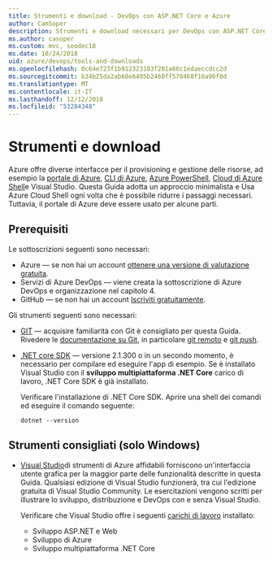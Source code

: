 ```yaml
---
title: Strumenti e download - DevOps con ASP.NET Core e Azure
author: CamSoper
description: Strumenti e download necessari per DevOps con ASP.NET Core e Azure.
ms.author: casoper
ms.custom: mvc, seodec18
ms.date: 10/24/2018
uid: azure/devops/tools-and-downloads
ms.openlocfilehash: 0c64e723f1b912323103f201a66c1edaeccdcc2d
ms.sourcegitcommit: b34b25da2ab68e6495b2460ff570468f16a9bf0d
ms.translationtype: MT
ms.contentlocale: it-IT
ms.lasthandoff: 12/12/2018
ms.locfileid: "53284348"
---
```

# <a name="tools-and-downloads"></a>Strumenti e download

Azure offre diverse interfacce per il provisioning e gestione delle risorse, ad esempio la [portale di Azure](https://portal.azure.com), [CLI di Azure](/cli/azure/), [Azure PowerShell](/powershell/azure/overview), [Cloud di Azure Shell](https://shell.azure.com/bash)e Visual Studio. Questa Guida adotta un approccio minimalista e Usa Azure Cloud Shell ogni volta che è possibile ridurre i passaggi necessari. Tuttavia, il portale di Azure deve essere usato per alcune parti.

## <a name="prerequisites"></a>Prerequisiti

Le sottoscrizioni seguenti sono necessari:

* Azure &mdash; se non hai un account [ottenere una versione di valutazione gratuita](https://azure.microsoft.com/free/).
* Servizi di Azure DevOps &mdash; viene creata la sottoscrizione di Azure DevOps e organizzazione nel capitolo 4.
* GitHub &mdash; se non hai un account [Iscriviti gratuitamente](https://github.com/join).

Gli strumenti seguenti sono necessari:

* [GIT](https://git-scm.com/downloads) &mdash; acquisire familiarità con Git è consigliato per questa Guida. Rivedere le [documentazione su Git](https://git-scm.com/doc), in particolare [git remoto](https://git-scm.com/docs/git-remote) e [git push](https://git-scm.com/docs/git-push).
* [.NET core SDK](https://www.microsoft.com/net/download/) &mdash; versione 2.1.300 o in un secondo momento, è necessario per compilare ed eseguire l'app di esempio. Se è installato Visual Studio con il **sviluppo multipiattaforma .NET Core** carico di lavoro, .NET Core SDK è già installato.

    Verificare l'installazione di .NET Core SDK. Aprire una shell dei comandi ed eseguire il comando seguente:

    ```console
    dotnet --version
    ```

## <a name="recommended-tools-windows-only"></a>Strumenti consigliati (solo Windows)

* [Visual Studio](https://www.visualstudio.com/)di strumenti di Azure affidabili forniscono un'interfaccia utente grafica per la maggior parte delle funzionalità descritte in questa Guida. Qualsiasi edizione di Visual Studio funzionerà, tra cui l'edizione gratuita di Visual Studio Community. Le esercitazioni vengono scritti per illustrare lo sviluppo, distribuzione e DevOps con e senza Visual Studio.

  Verificare che Visual Studio offre i seguenti [carichi di lavoro](/visualstudio/install/modify-visual-studio) installato:

  * Sviluppo ASP.NET e Web
  * Sviluppo di Azure
  * Sviluppo multipiattaforma .NET Core
